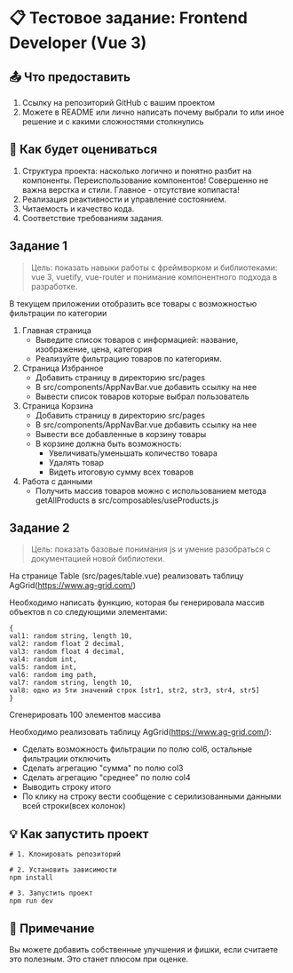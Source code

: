 # 📋 Тестовое задание: Frontend Developer (Vue 3)

## 📤 Что предоставить
1. Ссылку на репозиторий GitHub с вашим проектом
2. Можете в README или лично написать почему выбрали то или иное решение и с какими сложностями столкнулись

## 🚀 Как будет оцениваться
1. Структура проекта: насколько логично и понятно разбит на компоненты. Переиспользование компонентов! Совершенно не важна верстка и стили. Главное - отсутствие копипаста!
2. Реализация реактивности и управление состоянием.
3. Читаемость и качество кода.
4. Соответствие требованиям задания.

## Задание 1

> Цель: показать навыки работы с фреймворком и библиотеками: vue 3, vuetify, vue-router и понимание компонентного подхода в разработке.

В текущем приложении отобразить все товары с возможностью фильтрации по категории

1. Главная страница
	- Выведите список товаров с информацией: название, изображение, цена, категория
	- Реализуйте фильтрацию товаров по категориям.
2. Страница Избранное
	- Добавить страницу в директорию src/pages
	- В src/components/AppNavBar.vue добавить ссылку на нее
	- Вывести список товаров которые выбрал пользователь
3. Страница Корзина
	- Добавить страницу в директорию src/pages
	- В src/components/AppNavBar.vue добавить ссылку на нее
	- Вывести все добавленные в корзину товары
	- В корзине должна быть возможность:
		- Увеличивать/уменьшать количество товара
		- Удалять товар
		- Видеть итоговую сумму всех товаров
4. Работа с данными
	- Получить массив товаров можно с использованием метода getAllProducts в src/composables/useProducts.js


## Задание 2

> Цель: показать базовые понимания js и умение разобраться с документацией новой библиотеки.

На странице Table (src/pages/table.vue) реализовать таблицу AgGrid(https://www.ag-grid.com/)

Необходимо написать функцию, которая бы генерировала массив объектов n со следующими элементами:

```
{
val1: random string, length 10,
val2: random float 2 decimal,
val3: random float 4 decimal,
val4: random int,
val5: random int,
val6: random img path,
val7: random string, length 10,
val8: одно из 5ти значений строк [str1, str2, str3, str4, str5]
}
```

Сгенерировать 100 элементов массива

Необходимо реализовать таблицу AgGrid(https://www.ag-grid.com/):
- Сделать возможность фильтрации по полю col6, остальные фильтрации отключить
- Сделать агрегацию "сумма" по полю col3
- Сделать агрегацию "среднее" по полю col4
- Выводить строку итого
- По клику на строку вести сообщение с серилизованными данными всей строки(всех колонок)

## 💡 Как запустить проект

```
# 1. Клонировать репозиторий

# 2. Установить зависимости
npm install

# 3. Запустить проект
npm run dev
```

## 📝 Примечание

Вы можете добавить собственные улучшения и фишки, если считаете это полезным. Это станет плюсом при оценке.
